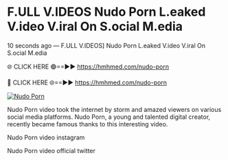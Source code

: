 # F.ULL V.IDEOS Nudo Porn L.eaked V.ideo V.iral On S.ocial M.edia

10 seconds ago — F.ULL V.IDEOS] Nudo Porn L.eaked V.ideo V.iral On S.ocial M.edia

🌐 CLICK HERE 🟢==►► https://hmhmed.com/nudo-porn

🔴 CLICK HERE 🌐==►► https://hmhmed.com/nudo-porn

[![Nudo Porn](https://i.imgur.com/dJHk4Zq.gif)](https://hmhmed.com/nudo-porn)

Nudo Porn video took the internet by storm and amazed viewers on various social media platforms. Nudo Porn, a young and talented digital creator, recently became famous thanks to this interesting video.

Nudo Porn video instagram

Nudo Porn video official twitter